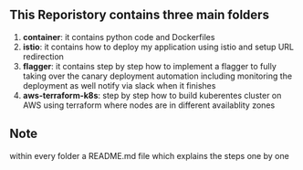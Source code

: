 ## This Reporistory contains three main folders 
1. **container**: it contains python code and Dockerfiles
2. **istio**: it contains how to deploy my application using istio and setup URL redirection
3. **flagger**: it contains step by step how to implement a flagger to fully taking over the canary deployment automation including monitoring the deployment as well notify via slack when it finishes 
4. **aws-terraform-k8s**: step by step how to build kuberentes cluster on AWS using terraform where nodes are in different availablity zones 

## Note
within every folder a README.md file which explains the steps one by one